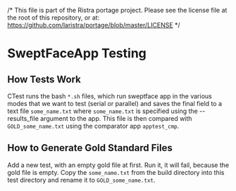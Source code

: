 /*
This file is part of the Ristra portage project.
Please see the license file at the root of this repository, or at:
    https://github.com/laristra/portage/blob/master/LICENSE
*/

# SweptFaceApp Testing

## How Tests Work

CTest runs the bash `*.sh` files, which run sweptface app in the various
modes that we want to test (serial or parallel) and
saves the final field to a text file `some_name.txt` where
`some_name.txt` is specified using the --results_file argument to the
app. This file is then compared with `GOLD_some_name.txt` using the
comparator app `apptest_cmp`.

## How to Generate Gold Standard Files

Add a new test, with an empty gold file at first. Run it, it will fail, because
the gold file is empty. Copy the `some_name.txt` from the build directory into
this test directory and rename it to `GOLD_some_name.txt`.
